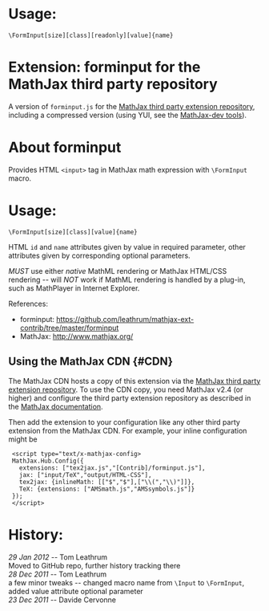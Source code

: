 # Usage:
    \FormInput[size][class][readonly][value]{name}

# Extension: forminput for the MathJax third party repository

A version of `forminput.js` for the [MathJax third party extension repository](https://github.com/mathjax/MathJax-third-party-extensions), including a compressed version (using YUI, see the [MathJax-dev tools](https://github.com/mathjax/mathjax-dev)).

# About forminput

Provides HTML `<input>` tag in MathJax math expression
with `\FormInput` macro.

# Usage:

    \FormInput[size][class][value]{name}


HTML `id` and `name` attributes given by value in required parameter, 
other attributes given by corresponding optional parameters.

*MUST* use either *native* MathML rendering or MathJax HTML/CSS 
rendering -- will *NOT* work if MathML rendering is handled by a plug-in, 
such as MathPlayer in Internet Explorer.


References:

- forminput: https://github.com/leathrum/mathjax-ext-contrib/tree/master/forminput
- MathJax: http://www.mathjax.org/


## Using the MathJax CDN {#CDN}

The MathJax CDN hosts a copy of this extension via the [MathJax third party extension repository](https://github.com/mathjax/MathJax-third-party-extensions). To use the CDN copy, you need MathJax v2.4 (or higher) and configure the third party extension repository as described in the [MathJax documentation](http://docs.mathjax.org/). 

Then add the extension to your configuration like any other third party extension from the MathJax CDN. For example, your inline configuration might be

     <script type="text/x-mathjax-config>
     MathJax.Hub.Config({
       extensions: ["tex2jax.js","[Contrib]/forminput.js"],
       jax: ["input/TeX","output/HTML-CSS"],
       tex2jax: {inlineMath: [["$","$"],["\\(","\\)"]]},
       TeX: {extensions: ["AMSmath.js","AMSsymbols.js"]}
     });
     </script>










# History:

*29 Jan 2012* -- Tom Leathrum  
Moved to GitHub repo, further history tracking there  
*28 Dec 2011* -- Tom Leathrum  
a few minor tweaks -- changed macro name from `\Input` to `\FormInput`, added value attribute optional parameter  
*23 Dec 2011* -- Davide Cervonne  

